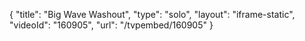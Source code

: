 {
    "title": "Big Wave Washout",
    "type": "solo",
    "layout": "iframe-static",
    "videoId": "160905",
    "url": "\/tvpembed\/160905"
}